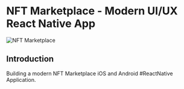 # NFT Marketplace - Modern UI/UX React Native App
![NFT Marketplace](https://i.ibb.co/X5kYdvB/image.png)

## Introduction

Building a modern NFT Marketplace iOS and Android #ReactNative Application.
